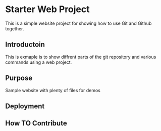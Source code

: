 # Starter Web Project

This is a simple website project for showing how to use Git and Github together.

## Introductoin

This is exmaple is to show diffrent parts of the git repository and various commands using a web project.

## Purpose

Sample website with plenty of files for demos

## Deployment

## How TO Contribute